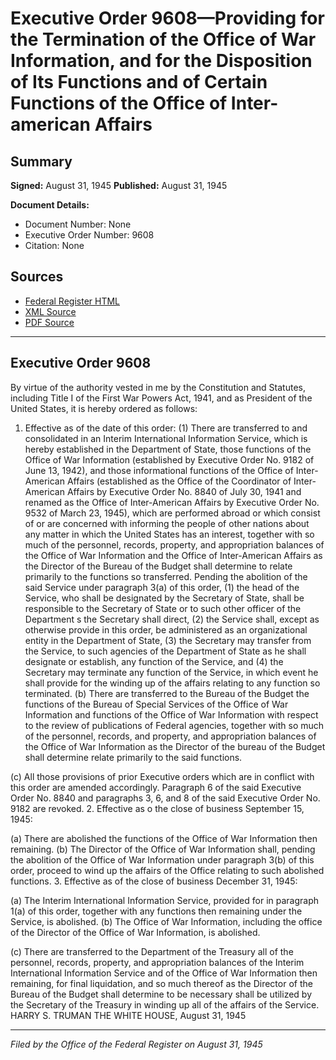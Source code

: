 # Executive Order 9608—Providing for the Termination of the Office of War Information, and for the Disposition of Its Functions and of Certain Functions of the Office of Inter-american Affairs

## Summary

**Signed:** August 31, 1945
**Published:** August 31, 1945

**Document Details:**
- Document Number: None
- Executive Order Number: 9608
- Citation: None

## Sources
- [Federal Register HTML](https://www.presidency.ucsb.edu/documents/executive-order-9608-providing-for-the-termination-the-office-war-information-and-for-the)
- [XML Source](None)
- [PDF Source](None)

---

## Executive Order 9608

By virtue of the authority vested in me by the Constitution and Statutes, including Title I of the First War Powers Act, 1941, and as President of the United States, it is hereby ordered as follows:
1. Effective as of the date of this order:
    (1) There are transferred to and consolidated in an Interim International Information Service, which is hereby established in the Department of State, those functions of the Office of War Information (established by Executive Order No. 9182 of June 13, 1942), and those informational functions of the Office of Inter-American Affairs (established as the Office of the Coordinator of Inter-American Affairs by Executive Order No. 8840 of July 30, 1941 and renamed as the Office of Inter-American Affairs by Executive Order No. 9532 of March 23, 1945), which are performed abroad or which consist of or are concerned with informing the people of other nations about any matter in which the United States has an interest, together with so much of the personnel, records, property, and appropriation balances of the Office of War Information and the Office of Inter-American Affairs as the Director of the Bureau of the Budget shall determine to relate primarily to the functions so transferred. Pending the abolition of the said Service under paragraph 3(a) of this order, (1) the head of the Service, who shall be designated by the Secretary of State, shall be responsible to the Secretary of State or to such other officer of the Department s the Secretary shall direct, (2) the Service shall, except as otherwise provide in this order, be administered as an organizational entity in the Department of State, (3) the Secretary may transfer from the Service, to such agencies of the Department of State as he shall designate or establish, any function of the Service, and (4) the Secretary may terminate any function of the Service, in which event he shall provide for the winding up of the affairs relating to any function so terminated.
(b) There are transferred to the Bureau of the Budget the functions of the Bureau of Special Services of the Office of War Information and functions of the Office of War Information with respect to the review of publications of Federal agencies, together with so much of the personnel, records, and property, and appropriation balances of the Office of War Information as the Director of the bureau of the Budget shall determine relate primarily to the said functions.

(c) All those provisions of prior Executive orders which are in conflict with this order are amended accordingly. Paragraph 6 of the said Executive Order No. 8840 and paragraphs 3, 6, and 8 of the said Executive Order No. 9182 are revoked.
2. Effective as o the close of business September 15, 1945:

(a) There are abolished the functions of the Office of War Information then remaining.
(b) The Director of the Office of War Information shall, pending the abolition of the Office of War Information under paragraph 3(b) of this order, proceed to wind up the affairs of the Office relating to such abolished functions.
3. Effective as of the close of business December 31, 1945:

(a) The Interim International Information Service, provided for in paragraph 1(a) of this order, together with any functions then remaining under the Service, is abolished.
(b) The Office of War Information, including the office of the Director of the Office of War Information, is abolished.

(c) There are transferred to the Department of the Treasury all of the personnel, records, property, and appropriation balances of the Interim International Information Service and of the Office of War Information then remaining, for final liquidation, and so much thereof as the Director of the Bureau of the Budget shall determine to be necessary shall be utilized by the Secretary of the Treasury in winding up all of the affairs of the Service.
HARRY S. TRUMAN
THE WHITE HOUSE,
August 31, 1945

---

*Filed by the Office of the Federal Register on August 31, 1945*
